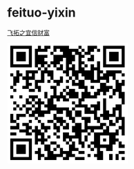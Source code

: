 # feituo-yixin

[飞拓之宜信财富](http://iq9891.github.io/feituo-yixin/)


[![飞拓之宜信财富](code.png)](http://iq9891.github.io/feituo-yixin/)